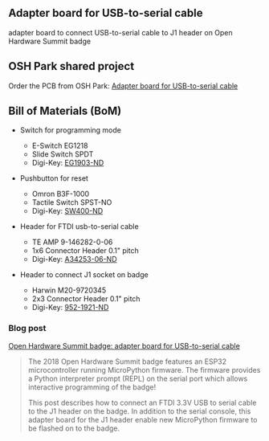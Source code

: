 ## Adapter board for USB-to-serial cable
adapter board to connect USB-to-serial cable to J1 header on Open Hardware Summit badge

## OSH Park shared project
Order the PCB from OSH Park:
[Adapter board for USB-to-serial cable](https://oshpark.com/shared_projects/39CXLX65)

## Bill of Materials (BoM)

* Switch for programming mode
  * E-Switch EG1218
  * Slide Switch SPDT
  * Digi-Key: [EG1903-ND](https://www.digikey.com/short/jdmjh3)

* Pushbutton for reset
  * Omron B3F-1000
  * Tactile Switch SPST-NO
  * Digi-Key: [SW400-ND](https://www.digikey.com/short/jdmjhz)

* Header for FTDI usb-to-serial cable
  * TE AMP 9-146282-0-06
  * 1x6 Connector Header 0.1" pitch
  * Digi-Key: [A34253-06-ND](https://www.digikey.com/short/jdmjhd)

* Header to connect J1 socket on badge
  * Harwin M20-9720345
  * 2x3 Connector Header 0.1" pitch
  * Digi-Key: [952-1921-ND](https://www.digikey.com/short/jdmj9p)


### Blog post
[Open Hardware Summit badge: adapter board for USB-to-serial cable](http://blog.oshpark.com/2018/10/05/open-hardware-summit-badge-adapter-board-ftdi-cable/)
> The 2018 Open Hardware Summit badge features an ESP32 microcontroller running MicroPython firmware.  The firmware provides a Python interpreter prompt (REPL) on the serial port which allows interactive programming of the badge!
>
> This post describes how to connect an FTDI 3.3V USB to serial cable to the J1 header on the badge.  In addition to the serial console, this adapter board for the J1 header enable new MicroPython firmware to be flashed on to the badge.


